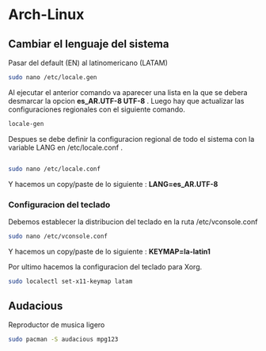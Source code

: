 # Arch-Linux

## Cambiar el lenguaje del sistema 

Pasar del default (EN) al latinomericano (LATAM)

```bash
sudo nano /etc/locale.gen
```
Al ejecutar el anterior comando va aparecer una lista en la que se debera desmarcar la opcion **es_AR.UTF-8 UTF-8** .
Luego hay que actualizar las configuraciones regionales con el siguiente comando.

```bash
locale-gen
```

Despues se debe definir la configuracion regional de todo el sistema con la variable LANG en /etc/locale.conf .

```bash

sudo nano /etc/locale.conf

```
Y hacemos un copy/paste de lo siguiente : **LANG=es_AR.UTF-8** 


### Configuracion del teclado

Debemos establecer la distribucion del teclado  en la ruta /etc/vconsole.conf

```bash
sudo nano /etc/vconsole.conf
```
Y hacemos un copy/paste de lo siguiente : **KEYMAP=la-latin1**

Por ultimo hacemos la configuracion del teclado para Xorg.

```bash
sudo localectl set-x11-keymap latam
```


## Audacious

Reproductor de musica ligero

```bash
sudo pacman -S audacious mpg123

```

